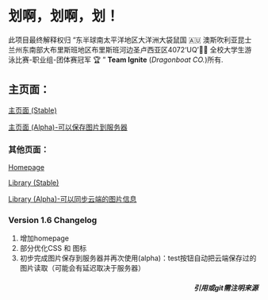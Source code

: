 # 划啊，划啊，划！

此项目最终解释权归 “东半球南太平洋地区大洋洲大袋鼠国 🇦🇺 澳斯吹利亚昆士兰州东南部大布里斯班地区布里斯班河边圣卢西亚区4072‘UQ’🏊🏻‍  全校大学生游泳比赛-职业组-团体赛冠军 🏆️ ” **Team Ignite** (*Dragonboat CO.*)所有.

## 主页面：

[主页面 (Stable)](https://s4523761-fableous.uqcloud.net/index.html)

[主页面 (Alpha)-可以保存图片到服务器](https://s4523761-fableous.uqcloud.net/index_alpha.php)

### 其他页面：

[Homepage](https://s4523761-fableous.uqcloud.net/home.html)

[Library (Stable)](https://s4523761-fableous.uqcloud.net/library.html)

[Library (Alpha)-可以同步云端的图片信息](https://s4523761-fableous.uqcloud.net/library_alpha.php)

### Version 1.6 Changelog

1. 增加homepage
2. 部分优化CSS 和 图标
3. 初步完成图片保存到服务器并再次使用(alpha)：test按钮自动把云端保存过的图片读取（可能会有延迟取决于服务器）


##### <div align="right">*引用或git需注明来源*</div>
